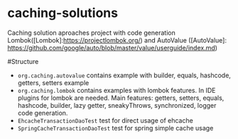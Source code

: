# caching-solutions
Caching solution aproaches project with code generation Lombok([Lombok]:https://projectlombok.org/) and AutoValue ([AutoValue]: https://github.com/google/auto/blob/master/value/userguide/index.md)

#Structure
- `org.caching.autovalue` contains example with builder, equals, hashcode, getters, setters example
- `org.caching.lombok` contains examples with lombok features. In IDE plugins for lombok are needed.
Main features: getters, setters, equals, hashcode, builder, lazy getter, sneakyThrows, synchronized, logger code generation.
- `EhcacheTransactionDaoTest` test for direct usage of ehcache
- `SpringCacheTransactionDaoTest` test for spring simple cache usage